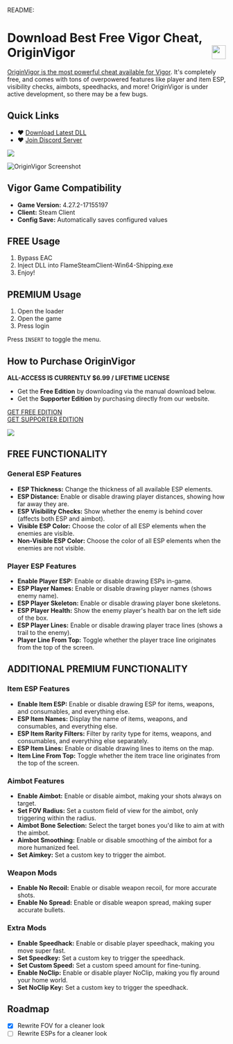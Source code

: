 README:
# Download Best Free Vigor Cheat, OriginVigor <a href="https://www.unknowncheats.me/forum/other-fps-games/667423-originvigor-free-public-wallhacks-esp-vigor.html"><img align="right" src="https://i.gyazo.com/7e7b0b3f8bd20565233fe2f3fb08d250.png" width="32" height="32"></a>
[OriginVigor is the most powerful cheat available for Vigor](https://getos.me/). It's completely free, and comes with tons of overpowered features like player and item ESP, visibility checks, aimbots, speedhacks, and more! OriginVigor is under active development, so there may be a few bugs.

## Quick Links
- ♥ [Download Latest DLL](https://github.com/Wimberton/OriginVigor-Public/releases/tag/Release)
- ♥ [Join Discord Server](https://discord.gg/originsoftware)

<img align="center" src="https://i.gyazo.com/3a89405c73b7c5b1eed730ad8cc95e47.png" width="auto" height="auto">

![OriginVigor Screenshot](https://i.gyazo.com/605cc5b0718f4dc00cc43c8b806ed33c.jpg)

## Vigor Game Compatibility
- **Game Version:** 4.27.2-17155197
- **Client:** Steam Client
- **Config Save:** Automatically saves configured values

## FREE Usage
1. Bypass EAC
2. Inject DLL into FlameSteamClient-Win64-Shipping.exe
3. Enjoy!

## PREMIUM Usage
1. Open the loader
2. Open the game
3. Press login

Press `INSERT` to toggle the menu.

## How to Purchase OriginVigor
**ALL-ACCESS IS CURRENTLY $6.99 / LIFETIME LICENSE**

- Get the **Free Edition** by downloading via the manual download below.
- Get the **Supporter Edition** by purchasing directly from our website.

[GET FREE EDITION](https://getos.me/signin)  
[GET SUPPORTER EDITION](https://getos.me/signin)

<img align="center" src="https://i.gyazo.com/a31227e25a080e65054a4737a4baa6e1.png" width="auto" height="auto">

## FREE FUNCTIONALITY

### General ESP Features
- **ESP Thickness:** Change the thickness of all available ESP elements.
- **ESP Distance:** Enable or disable drawing player distances, showing how far away they are.
- **ESP Visibility Checks:** Show whether the enemy is behind cover (affects both ESP and aimbot).
- **Visible ESP Color:** Choose the color of all ESP elements when the enemies are visible.
- **Non-Visible ESP Color:** Choose the color of all ESP elements when the enemies are not visible.

### Player ESP Features
- **Enable Player ESP:** Enable or disable drawing ESPs in-game.
- **ESP Player Names:** Enable or disable drawing player names (shows enemy name).
- **ESP Player Skeleton:** Enable or disable drawing player bone skeletons.
- **ESP Player Health:** Show the enemy player's health bar on the left side of the box.
- **ESP Player Lines:** Enable or disable drawing player trace lines (shows a trail to the enemy).
- **Player Line From Top:** Toggle whether the player trace line originates from the top of the screen.

## ADDITIONAL  PREMIUM FUNCTIONALITY

### Item ESP Features
- **Enable Item ESP:** Enable or disable drawing ESP for items, weapons, and consumables, and everything else.
- **ESP Item Names:** Display the name of items, weapons, and consumables, and everything else.
- **ESP Item Rarity Filters:** Filter by rarity type for items, weapons, and consumables, and everything else separately.
- **ESP Item Lines:** Enable or disable drawing lines to items on the map.
- **Item Line From Top:** Toggle whether the item trace line originates from the top of the screen.

### Aimbot Features
- **Enable Aimbot:** Enable or disable aimbot, making your shots always on target.
- **Set FOV Radius:** Set a custom field of view for the aimbot, only triggering within the radius.
- **Aimbot Bone Selection:** Select the target bones you'd like to aim at with the aimbot.
- **Aimbot Smoothing:** Enable or disable smoothing of the aimbot for a more humanized feel.
- **Set Aimkey:** Set a custom key to trigger the aimbot.

### Weapon Mods
- **Enable No Recoil:** Enable or disable weapon recoil, for more accurate shots.
- **Enable No Spread:** Enable or disable weapon spread, making super accurate bullets.

### Extra Mods
- **Enable Speedhack:** Enable or disable player speedhack, making you move super fast.
- **Set Speedkey:** Set a custom key to trigger the speedhack.
- **Set Custom Speed:** Set a custom speed amount for fine-tuning.
- **Enable NoClip:** Enable or disable player NoClip, making you fly around your home world.
- **Set NoClip Key:** Set a custom key to trigger the speedhack.

## Roadmap
- [x] Rewrite FOV for a cleaner look
- [ ] Rewrite ESPs for a cleaner look
